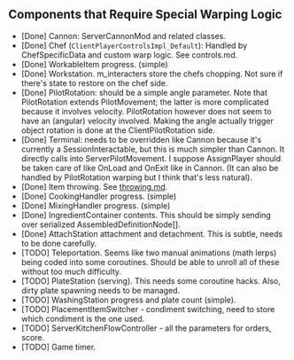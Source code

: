 ## Components that Require Special Warping Logic

* [Done] Cannon: ServerCannonMod and related classes.
* [Done] Chef (`ClientPlayerControlsImpl_Default`): Handled by ChefSpecificData and custom warp logic. See controls.md.
* [Done] WorkableItem progress. (simple)
* [Done] Workstation. m_interacters store the chefs chopping. Not sure if there's state to restore on the chef side.
* [Done] PilotRotation: should be a simple angle parameter. Note that PilotRotation extends PilotMovement; the latter is more complicated because it involves velocity. PilotRotation however does not seem to have an (angular) velocity involved. Making the angle actually trigger object rotation is done at the ClientPilotRotation side.
* [Done] Terminal: needs to be overridden like Cannon because it's currently a SessionInteractable, but this is much simpler than Cannon. It directly calls into ServerPilotMovement. I suppose AssignPlayer should be taken care of like OnLoad and OnExit like in Cannon. (It can also be handled by PilotRotation warping but I think that's less natural).
* [Done] Item throwing. See [throwing.md](throwing.md).
* [Done] CookingHandler progress. (simple)
* [Done] MixingHandler progress. (simple)
* [Done] IngredientContainer contents. This should be simply sending over serialized AssembledDefinitionNode[].
* [Done] AttachStation attachment and detachment. This is subtle, needs to be done carefully.
* [TODO] Teleportation. Seems like two manual animations (math lerps) being coded into some coroutines. Should be able to unroll all of these without too much difficulty.
* [TODO] PlateStation (serving). This needs some coroutine hacks. Also, dirty plate spawning needs to be managed.
* [TODO] WashingStation progress and plate count (simple).
* [TODO] PlacementItemSwitcher - condiment switching, need to store which condiment is the one used.
* [TODO] ServerKitchenFlowController - all the parameters for orders, score.
* [TODO] Game timer.

